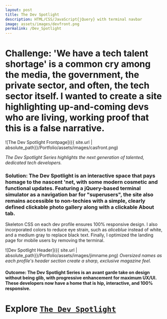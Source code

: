 ```yaml
---
layout: post
title: The Dev Spotlight 
description: HTML/CSS/JavaScript{jQuery} with terminal navbar
image: assets/images/devfront.png
permalink: /Dev_Spotlight
---
```


# Challenge: 'We have a tech talent shortage' is a common cry among the media, the government, the private sector, and often,  the tech sector itself. I wanted to create a site highlighting up-and-coming devs who are living, working proof that this is a false narrative. #
![The Dev Spotlight Frontpage]({{ site.url | absolute_path}}/Portfolio/assets/images/casfront.png) 

_The Dev Spotlight Series highlights the next generation of talented, dedicated tech developers._

### Solution: The Dev Spotlight is an interactive space that pays homage to the nascent 'net, with some modern cosmetic and functional updates. Featuring a jQuery-based terminal simulator as a navigation bar for "superusers", the site also remains accessible to non-techies with a simple, clearly defined clickable photo gallery along with a clickable About tab. ###

Skeleton CSS on each dev profile ensures 100% responsive design. I also incorporated colors to reduce eye strain, such as _aliceblue_ instead of white, and a medium gray to replace black text. Finally, I optimized the landing page for mobile users by removing the terminal. 


![Dev Spotlight Header]({{ site.url | absolute_path}}/Portfolio/assets/images/jimname.png)
_Oversized names as each profile's header section create a sharp, exclusive magazine feel._

#### Outcome: The Dev Spotlight Series is an avant garde take on design without being glib, with progressive enhancement for maximum UX/UI. These developers now have a home that is hip, interactive, and 100% responsive.  ####

# Explore [`The Dev Spotlight`](https://realtoughcandy.github.io/DevSpotlight/) #

